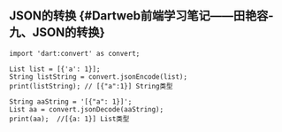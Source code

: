 ## **JSON的转换** {#Dartweb前端学习笔记——田艳容-九、JSON的转换}

```
import 'dart:convert' as convert;
  
List list = [{'a': 1}];
String listString = convert.jsonEncode(list);
print(listString); // [{"a":1}] String类型
  
String aaString = '[{"a": 1}]';
List aa = convert.jsonDecode(aaString);
print(aa);  //[{a: 1}] List类型
```



